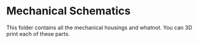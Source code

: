 # Mechanical Schematics

This folder contains all the mechanical housings and whatnot. You can 3D print each of these parts.